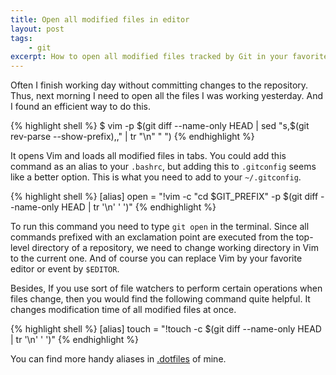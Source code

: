 ```yaml
---
title: Open all modified files in editor
layout: post
tags:
    - git
excerpt: How to open all modified files tracked by Git in your favorite editor.
---
```


Often I finish working day without committing changes to the repository. Thus, next morning
I need to open all the files I was working yesterday. And I found an efficient way to do this.

{% highlight shell %}
$ vim -p $(git diff --name-only HEAD | sed "s,$(git rev-parse --show-prefix),," | tr "\n" " ")
{% endhighlight %}

It opens Vim and loads all modified files in tabs. You could add this command as an alias to your `.bashrc`,
but adding this to `.gitconfig` seems like a better option. This is what you need to add to your `~/.gitconfig`.

{% highlight shell %}
[alias]
open = "!vim -c \"cd $GIT_PREFIX\" -p $(git diff --name-only HEAD | tr '\\n' ' ')"
{% endhighlight %}

To run this command you need to type `git open` in the terminal. Since all commands prefixed with an exclamation
point are executed from the top-level directory of a repository, we need to change working directory in Vim to
the current one. And of course you can replace Vim by your favorite editor or event by `$EDITOR`.

Besides, If you use sort of file watchers to perform certain operations when files change, then
you would find the following command quite helpful. It changes modification time of all modified files at once.

{% highlight shell %}
[alias]
touch = "!touch -c $(git diff --name-only HEAD | tr '\\n' ' ')"
{% endhighlight %}

You can find more handy aliases in [.dotfiles](https://github.com/eprev/dotfiles/blob/master/gitconfig) of mine.
